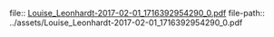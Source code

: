 file:: [Louise_Leonhardt-2017-02-01_1716392954290_0.pdf](../assets/Louise_Leonhardt-2017-02-01_1716392954290_0.pdf)
file-path:: ../assets/Louise_Leonhardt-2017-02-01_1716392954290_0.pdf
